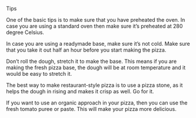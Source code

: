 Tips

One of the basic tips is to make sure that you have preheated the oven. In case you are using a standard oven then make sure it’s preheated at 280 degree Celsius.

In case you are using a readymade base, make sure it’s not cold. Make sure that you take it out half an hour before you start making the pizza.

Don’t roll the dough, stretch it to make the base. This means if you are making the fresh pizza base, the dough will be at room temperature and it would be easy to stretch it.

The best way to make restaurant-style pizza is to use a pizza stone, as it helps the dough in rising and makes it crisp as well. Go for it.

If you want to use an organic approach in your pizza, then you can use the fresh tomato puree or paste. This will make your pizza more delicious.